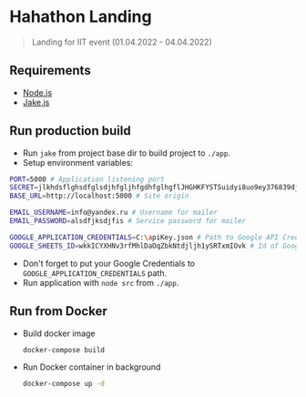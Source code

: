 # Hahathon Landing
> Landing for IIT event (01.04.2022 - 04.04.2022)

## Requirements

* [Node.js](https://nodejs.org/)
* [Jake.js](https://jakejs.com/docs-page.html#item-overview-installation)

## Run production build

* Run `jake` from project base dir to build project to `./app`.
* Setup environment variables:
```bash
PORT=5000 # Application listening port
SECRET=jlkhdsflghsdfglsdjhfgljhfgdhfglhgflJHGHKFYSTSuidyi8uo9ey376839dj # Random string for encryption (min len. 32)
BASE_URL=http://localhost:5000 # Site origin

EMAIL_USERNAME=info@yandex.ru # Username for mailer
EMAIL_PASSWORD=alsdfjksdjfis # Service password for mailer

GOOGLE_APPLICATION_CREDENTIALS=C:\apiKey.json # Path to Google API Credentials
GOOGLE_SHEETS_ID=wkkICYXHNv3rfMhlDaOqZbkNtdjljh1ySRTxmIOvk # Id of Google spreadsheet to use
```
* Don't forget to put your Google Credentials to `GOOGLE_APPLICATION_CREDENTIALS` path.
* Run application with `node src` from `./app`.

## Run from Docker
* Build docker image
    ```bash
    docker-compose build
    ```
* Run Docker container in background
    ```bash
    docker-compose up -d
    ```
